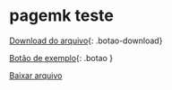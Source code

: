 <link rel="stylesheet" href="{{ 'styles.css' }}">

# pagemk teste
[Download do arquivo](#){: .botao-download}

[Botão de exemplo](#){: .botao }

<a href="#" download class="botao">Baixar arquivo</a>
